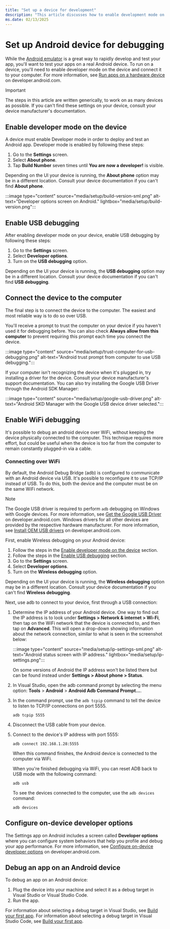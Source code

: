 ```yaml
---
title: "Set up a device for development"
description: "This article discusses how to enable development mode on an Android device so that you can deploy and debug a .NET MAUI application."
ms.date: 02/13/2025
---
```


# Set up Android device for debugging

While the [Android emulator](../emulator/debug-on-emulator.md) is a great way to rapidly develop and test your app, you'll want to test your apps on a real Android device. To run on a device, you'll need to enable developer mode on the device and connect it to your computer. For more information, see [Run apps on a hardware device](https://developer.android.com/studio/run/device) on developer.android.com.

> [!IMPORTANT]
> The steps in this article are written generically, to work on as many devices as possible. If you can't find these settings on your device, consult your device manufacturer's documentation.

## Enable developer mode on the device

A device must enable Developer mode in order to deploy and test an Android app. Developer mode is enabled by following these steps:

01. Go to the **Settings** screen.
01. Select **About phone**.
01. Tap **Build Number** seven times until **You are now a developer!** is visible.

Depending on the UI your device is running, the **About phone** option may be in a different location. Consult your device documentation if you can't find **About phone**.

:::image type="content" source="media/setup/build-version-sml.png" alt-text="Developer options screen on Android." lightbox="media/setup/build-version.png":::

## Enable USB debugging

After enabling developer mode on your device, enable USB debugging by following these steps:

01. Go to the **Settings** screen.
01. Select **Developer options**.
01. Turn on the **USB debugging** option.

Depending on the UI your device is running, the **USB debugging** option may be in a different location. Consult your device documentation if you can't find **USB debugging**.

## Connect the device to the computer

The final step is to connect the device to the computer. The easiest and most reliable way is to do so over USB.

You'll receive a prompt to trust the computer on your device if you haven't used it for debugging before. You can also check **Always allow from this computer** to prevent requiring this prompt each time you connect the device.

:::image type="content" source="media/setup/trust-computer-for-usb-debugging.png" alt-text="Android trust prompt from computer to use USB debugging.":::

If your computer isn't recognizing the device when it's plugged in, try installing a driver for the device. Consult your device manufacturer's support documentation. You can also try installing the Google USB Driver through the Android SDK Manager:

:::image type="content" source="media/setup/google-usb-driver.png" alt-text="Android SKD Manager with the Google USB device driver selected.":::

## Enable WiFi debugging

It's possible to debug an android device over WiFi, without keeping the device physically connected to the computer. This technique requires more effort, but could be useful when the device is too far from the computer to remain constantly plugged-in via a cable.

### Connecting over WiFi

By default, the Android Debug Bridge (adb) is configured to communicate with an Android device via USB. It's possible to reconfigure it to use TCP/IP instead of USB. To do this, both the device and the computer must be on the same WiFi network.

> [!NOTE]
> The Google USB driver is required to perform `adb` debugging on Windows with Google devices. For more information, see [Get the Google USB Driver](https://developer.android.com/studio/run/win-usb) on developer.android.com. Windows drivers for all other devices are provided by the respective hardware manufacturer. For more information, see [Install OEM USB drivers](https://developer.android.com/studio/run/oem-usb) on developer.android.com.

First, enable Wireless debugging on your Android device:

01. Follow the steps in the [Enable developer mode on the device](#enable-developer-mode-on-the-device) section.
01. Follow the steps in the [Enable USB debugging](#enable-usb-debugging) section.
01. Go to the **Settings** screen.
01. Select **Developer options**.
01. Turn on the **Wireless debugging** option.

Depending on the UI your device is running, the **Wireless debugging** option may be in a different location. Consult your device documentation if you can't find **Wireless debugging**.

Next, use adb to connect to your device, first through a USB connection:

01. Determine the IP address of your Android device. One way to find out the IP address is to look under **Settings > Network & internet > Wi-Fi**, then tap on the WiFi network that the device is connected to, and then tap on **Advanced**. This will open a drop-down showing information about the network connection, similar to what is seen in the screenshot below:

    :::image type="content" source="media/setup/ip-settings-sml.png" alt-text="Android status screen with IP address." lightbox="media/setup/ip-settings.png":::

    On some versions of Android the IP address won't be listed there but can be found instead under **Settings > About phone > Status**.

01. In Visual Studio, open the adb command prompt by selecting the menu option: **Tools** > **Android** > **Android Adb Command Prompt...**.

01. In the command prompt, use the `adb tcpip` command to tell the device to listen to TCP/IP connections on port 5555.

    ```command
    adb tcpip 5555
    ```

01. Disconnect the USB cable from your device.

01. Connect to the device's IP address with port 5555:

    ```command
    adb connect 192.168.1.28:5555
    ```

    When this command finishes, the Android device is connected to the computer via WiFi.

    When you're finished debugging via WiFi, you can reset ADB back to USB mode with the following command:

    ```command
    adb usb
    ```

    To see the devices connected to the computer, use the `adb devices` command:

    ```command
    adb devices
    ```

## Configure on-device developer options

The Settings app on Android includes a screen called **Developer options** where you can configure system behaviors that help you profile and debug your app performance. For more information, see [Configure on-device developer options](https://developer.android.com/studio/debug/dev-options) on developer.android.com.

## Debug an app on an Android device

To debug an app on an Android device:

1. Plug the device into your machine and select it as a debug target in Visual Studio or Visual Studio Code.
1. Run the app.

For information about selecting a debug target in Visual Studio, see [Build your first app](~/get-started/first-app.md?pivots=devices-android&tabs=vswin). For information about selecting a debug target in Visual Studio Code, see [Build your first app](~/get-started/first-app.md?pivots=devices-android&tabs=visual-studio-code).
